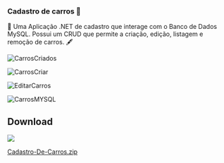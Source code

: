 ### Cadastro de carros 🚗

📜 Uma Aplicação .NET de cadastro que interage com o Banco de Dados MySQL. Possui um CRUD que permite a criação, edição, listagem e remoção de carros. 🖋️

![CarrosCriados](https://user-images.githubusercontent.com/79441853/169203539-2d2b41ca-3614-48a6-be5b-e1fe725bbc12.JPG)

![CarrosCriar](https://user-images.githubusercontent.com/79441853/169203558-7f0afd76-9fba-4206-855b-cc46b9bb8813.JPG)

![EditarCarros](https://user-images.githubusercontent.com/79441853/169203573-11982043-1bed-4e52-864c-e2a594f5ab09.JPG)

![CarrosMYSQL](https://user-images.githubusercontent.com/79441853/169203864-ebba7453-7917-40c1-8ade-b888953386ef.JPG)

## Download

![](https://img.shields.io/badge/Windows-0078D6?style=for-the-badge&logo=windows&logoColor=white)

[Cadastro-De-Carros.zip](https://github.com/YorhanSD/CadastroDeCarros/files/7964415/Cadastro-De-Carros.zip)
